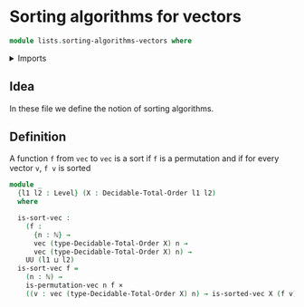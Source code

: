 # Sorting algorithms for vectors

```agda
module lists.sorting-algorithms-vectors where
```

<details><summary>Imports</summary>

```agda
open import elementary-number-theory.natural-numbers

open import finite-group-theory.permutations-standard-finite-types

open import foundation.cartesian-product-types
open import foundation.universe-levels

open import linear-algebra.vectors

open import lists.permutation-vectors
open import lists.sorted-vectors

open import order-theory.decidable-total-orders

open import univalent-combinatorics.standard-finite-types
```

</details>

## Idea

In these file we define the notion of sorting algorithms.

## Definition

A function `f` from `vec` to `vec` is a sort if `f` is a permutation and if for
every vector `v`, `f v` is sorted

```agda
module _
  {l1 l2 : Level} (X : Decidable-Total-Order l1 l2)
  where

  is-sort-vec :
    (f :
      {n : ℕ} →
      vec (type-Decidable-Total-Order X) n →
      vec (type-Decidable-Total-Order X) n) →
    UU (l1 ⊔ l2)
  is-sort-vec f =
    (n : ℕ) →
    is-permutation-vec n f ×
    ((v : vec (type-Decidable-Total-Order X) n) → is-sorted-vec X (f v))
```
